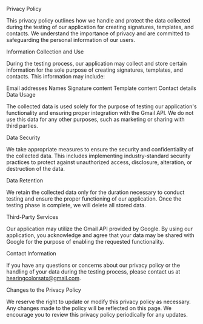 Privacy Policy

This privacy policy outlines how we handle and protect the data collected during the testing of our application for creating signatures, templates, and contacts. We understand the importance of privacy and are committed to safeguarding the personal information of our users.

Information Collection and Use

During the testing process, our application may collect and store certain information for the sole purpose of creating signatures, templates, and contacts. This information may include:

Email addresses
Names
Signature content
Template content
Contact details
Data Usage

The collected data is used solely for the purpose of testing our application's functionality and ensuring proper integration with the Gmail API. We do not use this data for any other purposes, such as marketing or sharing with third parties.

Data Security

We take appropriate measures to ensure the security and confidentiality of the collected data. This includes implementing industry-standard security practices to protect against unauthorized access, disclosure, alteration, or destruction of the data.

Data Retention

We retain the collected data only for the duration necessary to conduct testing and ensure the proper functioning of our application. Once the testing phase is complete, we will delete all stored data.

Third-Party Services

Our application may utilize the Gmail API provided by Google. By using our application, you acknowledge and agree that your data may be shared with Google for the purpose of enabling the requested functionality.

Contact Information

If you have any questions or concerns about our privacy policy or the handling of your data during the testing process, please contact us at hearingcolorsatx@gmail.com.

Changes to the Privacy Policy

We reserve the right to update or modify this privacy policy as necessary. Any changes made to the policy will be reflected on this page. We encourage you to review this privacy policy periodically for any updates.

